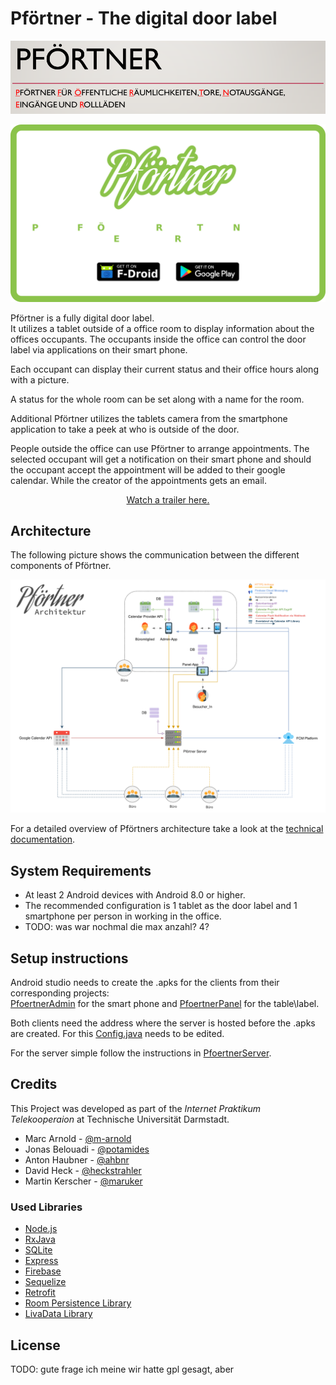 # Pförtner - The digital door label

<p align="center">
  <img width="750" src="./Graphics/logo.png">
</p>
<p align="center">
  <img width="750" src="./Graphics/finish.png">
</p>

Pförtner is a fully digital door label.<br>
It utilizes a tablet outside of a office room to display information about the offices occupants.
The occupants inside the office can control the door label via applications on their smart phone.

Each occupant can display their current status and their office hours along with a picture.

A status for the whole room can be set along with a name for the room.

Additional Pförtner utilizes the tablets camera from the smartphone application to take a peek at who is outside of the door.

People outside the office can use Pförtner to arrange appointments. The selected occupant will get a notification on their smart phone and should the occupant accept the appointment will be added to their google calendar. While the creator of the appointments gets an email.

<p align="center">
  <a href="https://youtu.be/asGR4Xj08gg">
    Watch a trailer here.
  </a>
</p>


## Architecture

The following picture shows the communication between the different components of Pförtner.
<p align="center">
  <img width="750" src="./Graphics/arch.png">
</p>



For a detailed overview of Pförtners architecture take a look at the [technical documentation](Pfoertner-Technische_Dokumentation.pdf).

## System Requirements

* At least 2 Android devices with Android 8.0 or higher.
* The recommended configuration is 1 tablet as the door label and 1 smartphone per person in working in the office.
* TODO: was war nochmal die max anzahl? 4?

## Setup instructions

Android studio needs to create the .apks for the clients from their corresponding projects:<br>
[PfoertnerAdmin](PfoertnerAdmin/) for the smart phone and [PfoertnerPanel](PfoertnerPanel/) for the table\label.

Both clients need the address where the server is hosted before the .apks are created.
For this [Config.java](PfoertnerCommon/src/main/java/de/tu_darmstadt/epool/pfoertner/common/Config.java) needs to be edited.

For the server simple follow the instructions in [PfoertnerServer](PfoertnerServer/).


## Credits
This Project was developed as part of the <em>Internet Praktikum Telekooperaion</em> at Technische Universität Darmstadt.

* Marc Arnold - [@m-arnold](https://github.com/m-arnold)
* Jonas Belouadi - [@potamides](https://github.com/potamides)
* Anton Haubner - [@ahbnr](https://github.com/ahbnr)
* David Heck - [@heckstrahler](https://github.com/heckstrahler)
* Martin Kerscher - [@maruker](https://github.com/maruker)

### Used Libraries
* [Node.js](https://nodejs.org/en/)
* [RxJava](https://github.com/ReactiveX/RxJava)
* [SQLite](https://sqlite.org/download.html)
* [Express](https://expressjs.com/)
* [Firebase](https://firebase.google.com/docs/cloud-messaging/)
* [Sequelize](http://docs.sequelizejs.com/)
* [Retrofit](http://square.github.io/retrofit/)
* [Room Persistence Library](https://developer.android.com/topic/libraries/architecture/room)
* [LivaData Library](https://developer.android.com/topic/libraries/architecture/livedata)

## License
TODO: gute frage ich meine wir hatte gpl gesagt, aber 
